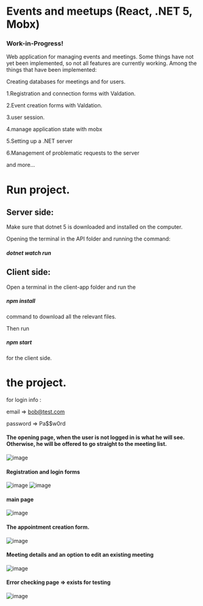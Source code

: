 
# Events and meetups (React, .NET 5, Mobx)

### Work-in-Progress!

Web application for managing events and meetings.
Some things have not yet been implemented, so not all features are currently working.
Among the things that have been implemented:

Creating databases for meetings and for users.

1.Registration and connection forms with Valdation.

2.Event creation forms with Valdation.

3.user session.

4.manage application state with mobx

5.Setting up a .NET server

6.Management of problematic requests to the server

and more...

 
 # Run project.
 
 ## Server side:

Make sure that dotnet 5 is downloaded and installed on the computer. 

Opening the terminal in the API folder and running the command:
##### dotnet watch run

## Client side:

Open a terminal in the client-app folder and run the 
##### npm install 
command to download all the relevant files.

Then run
##### npm start 
for the client side.

# the project.

for login info :

email => bob@test.com

password => Pa$$w0rd



#### The opening page, when the user is not logged in is what he will see. Otherwise, he will be offered to go straight to the meeting list.

![image](https://user-images.githubusercontent.com/62293316/204667492-4e2020fe-f76b-436b-8a3b-1cf53f7ca973.png)

#### Registration and login forms

![image](https://user-images.githubusercontent.com/62293316/204667575-3a825774-8c9b-4b4e-84cc-bc14f78c04c1.png)
![image](https://user-images.githubusercontent.com/62293316/204667986-fa95bdea-8880-4a3e-8ce4-86a7e25cde5f.png)



#### main page
![image](https://user-images.githubusercontent.com/62293316/204668029-199e3bc2-171a-44a0-be01-935d51dc452c.png)

#### The appointment creation form.

![image](https://user-images.githubusercontent.com/62293316/204668161-44e51efa-7745-4e1b-a874-613c196dc387.png)


#### Meeting details and an option to edit an existing meeting

![image](https://user-images.githubusercontent.com/62293316/204668219-69c54e84-d5f1-41fd-99db-2d1c9da5641d.png)

#### Error checking page => exists for testing

![image](https://user-images.githubusercontent.com/62293316/204668270-23106a0a-d29d-4e15-ae82-9d0f27a4fb28.png)








